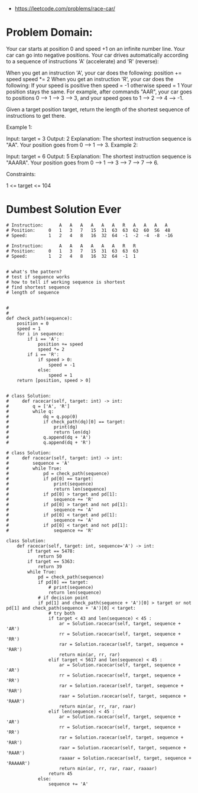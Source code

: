 - https://leetcode.com/problems/race-car/
# Problem Domain:

Your car starts at position 0 and speed +1 on an infinite number line. Your car can go into negative positions. Your car drives automatically according to a sequence of instructions 'A' (accelerate) and 'R' (reverse):

When you get an instruction 'A', your car does the following:
position += speed
speed *= 2
When you get an instruction 'R', your car does the following:
If your speed is positive then speed = -1
otherwise speed = 1
Your position stays the same.
For example, after commands "AAR", your car goes to positions 0 --> 1 --> 3 --> 3, and your speed goes to 1 --> 2 --> 4 --> -1.

Given a target position target, return the length of the shortest sequence of instructions to get there.

 

Example 1:

Input: target = 3
Output: 2
Explanation: 
The shortest instruction sequence is "AA".
Your position goes from 0 --> 1 --> 3.
Example 2:

Input: target = 6
Output: 5
Explanation: 
The shortest instruction sequence is "AAARA".
Your position goes from 0 --> 1 --> 3 --> 7 --> 7 --> 6.
 

Constraints:

1 <= target <= 104

# Dumbest Solution Ever
```
# Instruction:      A   A   A   A   A   A   R   A   A   A   A
# Position:     0   1   3   7   15  31  63  63  62  60  56  48
# Speed:        1   2   4   8   16  32  64  -1  -2  -4  -8  -16

# Instruction:      A   A   A   A   A   A   R   R
# Position:     0   1   3   7   15  31  63  63  63
# Speed:        1   2   4   8   16  32  64  -1  1


# what's the pattern?
# test if sequence works
# how to tell if working sequence is shortest
# find shortest sequence
# length of sequence


#
#
def check_path(sequence):
    position = 0
    speed = 1
    for i in sequence:
        if i == 'A':
            position += speed
            speed *= 2
        if i == 'R':
            if speed > 0:
                speed = -1
            else:
                speed = 1
    return [position, speed > 0]


# class Solution:
#     def racecar(self, target: int) -> int:
#         q = ['A', 'R']
#         while q:
#             dq = q.pop(0)
#             if check_path(dq)[0] == target:
#                 print(dq)
#                 return len(dq)
#             q.append(dq + 'A')
#             q.append(dq + 'R')

# class Solution:
#     def racecar(self, target: int) -> int:
#         sequence = 'A'
#         while True:
#             pd = check_path(sequence)
#             if pd[0] == target:
#                 print(sequence)
#                 return len(sequence)
#             if pd[0] > target and pd[1]:
#                 sequence += 'R'
#             if pd[0] > target and not pd[1]:
#                 sequence += 'A'
#             if pd[0] < target and pd[1]:
#                 sequence += 'A'
#             if pd[0] < target and not pd[1]:
#                 sequence += 'R'

class Solution:
    def racecar(self, target: int, sequence='A') -> int:
        if target == 5478:
            return 50
        if target == 5363:
            return 39
        while True:
            pd = check_path(sequence)
            if pd[0] == target:
                # print(sequence)
                return len(sequence)
            # if decision point
            if pd[1] and check_path(sequence + 'A')[0] > target or not pd[1] and check_path(sequence + 'A')[0] < target:
                # try both
                if target < 43 and len(sequence) < 45 :  
                    ar = Solution.racecar(self, target, sequence + 'AR')
                    rr = Solution.racecar(self, target, sequence + 'RR')
                    rar = Solution.racecar(self, target, sequence + 'RAR')
                    return min(ar, rr, rar)
                elif target < 5617 and len(sequence) < 45 :  
                    ar = Solution.racecar(self, target, sequence + 'AR')
                    rr = Solution.racecar(self, target, sequence + 'RR')
                    rar = Solution.racecar(self, target, sequence + 'RAR')
                    raar = Solution.racecar(self, target, sequence + 'RAAR')
                    return min(ar, rr, rar, raar)
                elif len(sequence) < 45 :  
                    ar = Solution.racecar(self, target, sequence + 'AR')
                    rr = Solution.racecar(self, target, sequence + 'RR')
                    rar = Solution.racecar(self, target, sequence + 'RAR')
                    raar = Solution.racecar(self, target, sequence + 'RAAR')
                    raaaar = Solution.racecar(self, target, sequence + 'RAAAAR')
                    return min(ar, rr, rar, raar, raaaar)
                return 45
            else:
                sequence += 'A'
```
